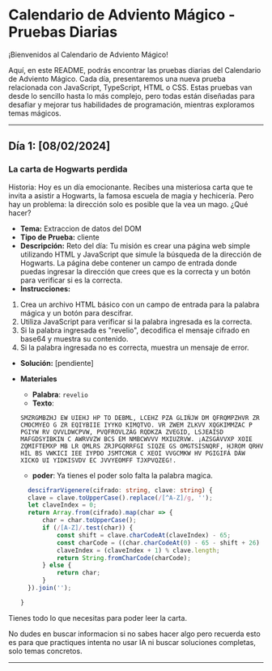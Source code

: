# Calendario de Adviento Mágico - Pruebas Diarias

¡Bienvenidos al Calendario de Adviento Mágico!

Aquí, en este README, podrás encontrar las pruebas diarias del Calendario de Adviento Mágico. Cada día, presentaremos una nueva prueba relacionada con JavaScript, TypeScript, HTML o CSS. Estas pruebas van desde lo sencillo hasta lo más complejo, pero todas están diseñadas para desafiar y mejorar tus habilidades de programación, mientras exploramos temas mágicos.

---

## Día 1: [08/02/2024]

### La carta de Hogwarts perdida

Historia: Hoy es un día emocionante. Recibes una misteriosa carta que te invita a asistir a Hogwarts, la famosa escuela de magia y hechicería. Pero hay un problema: la dirección solo es posible que la vea un mago. ¿Qué hacer?

- **Tema:** Extraccion de datos del DOM
- **Tipo de Prueba:** cliente
- **Descripción:** Reto del día: Tu misión es crear una página web simple utilizando HTML y JavaScript que simule la búsqueda de la dirección de Hogwarts. La página debe contener un campo de entrada donde puedas ingresar la dirección que crees que es la correcta y un botón para verificar si es la correcta.
- **Instrucciones:**

1. Crea un archivo HTML básico con un campo de entrada para la palabra mágica y un botón para descifrar.
2. Utiliza JavaScript para verificar si la palabra ingresada es la correcta.
3. Si la palabra ingresada es "revelio", decodifica el mensaje cifrado en base64 y muestra su contenido.
4. Si la palabra ingresada no es correcta, muestra un mensaje de error.

- **Solución:** [pendiente]
- **Materiales**

  - **Palabra**: `revelio`
  - **Texto**:

  ```text
  SMZRGMBZHJ EW UIEHJ HP TO DEBML, LCEHZ PZA GLIÑJW DM QFRQMPZHVR ZR CMOCMYEO G ZR EQIYBIIE IYYKO KIMQTVO. VR ZWEM ZLKVV XQGKIMMZAC P PGIYW RV QVVLDWCPVW, PVQFROVLZÁG RQDKZA ZVEGID, LSJEAÍSD MAFGDSYIBKIN C AWRVVZW BCS EM NMBCWVVV MXIUZRVW. ¡AZSGÁVVXP XOIE ZQMIFTEMXP MB LR QMLRS ZRJPGQRRFGI SIQZE GS OMGTSISNQRF, HJROM QRHV HÍL BS VWKICI IEE IYPDO JSMTCMGR C XEOI VVGCMKW HV PGIGIFÁ DÁW XICKO UI YIDKISVDV EC JVVYEOMFF TJXPVQZEG!.
  ```

  - **poder**: Ya tienes el poder solo falta la palabra magica.

  ```typescript
    descifrarVigenere(cifrado: string, clave: string) {
    clave = clave.toUpperCase().replace(/[^A-Z]/g, '');
    let claveIndex = 0;
    return Array.from(cifrado).map(char => {
        char = char.toUpperCase();
        if (/[A-Z]/.test(char)) {
            const shift = clave.charCodeAt(claveIndex) - 65;
            const charCode = ((char.charCodeAt(0) - 65 - shift + 26) % 26) + 65;
            claveIndex = (claveIndex + 1) % clave.length;
            return String.fromCharCode(charCode);
        } else {
            return char;
        }
    }).join('');

  }
  ```

Tienes todo lo que necesitas para poder leer la carta.

No dudes en buscar informacion si no sabes hacer algo pero recuerda esto es para que practiques intenta no usar IA ni buscar soluciones completas, solo temas concretos.

---
